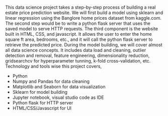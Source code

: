 This data science project takes a step-by-step process of building a real estate price prediction website. We will first build a model using sklearn and linear regression using the Banglore home prices dataset from kaggle.com. The second step would be to write a python flask server that uses the saved model to serve HTTP requests. The third component is the website built in HTML, CSS, and javascript. It allows the user to enter the home square ft area, bedrooms, etc., and it will call the python flask server to retrieve the predicted price. During the model building, we will cover almost all data science concepts. It includes data load and cleaning, outlier detection and removal, feature engineering, dimensionality reduction, gridsearchcv for hyperparameter tunning, k-fold cross-validation, etc.
Technology and tools wise this project covers,

* Python
* Numpy and Pandas for data cleaning
* Matplotlib and Seaborn for data visualization
* Sklearn for model building
* Jupyter notebook, visual studio code as IDE
* Python flask for HTTP server
* HTML/CSS/Javascript for UI